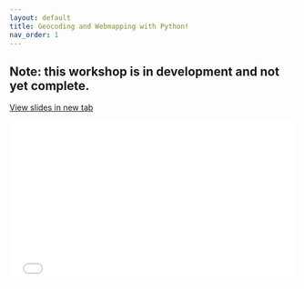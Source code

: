 ```yaml
---
layout: default
title: Geocoding and Webmapping with Python!
nav_order: 1
---
```

## Note: this workshop is in development and not yet complete.

<a href="slides.html" target="_blank">View slides in new tab</a>

<div style="overflow: hidden;
  padding-top: 56.25%;
  position: relative">
  <iframe src="slides.html" title="Processes" scrolling="no" frameborder="0"
    style="border: 0;
   height: 100%;
   left: 0;
   position: absolute;
   top: 0;
   width: 100%;">
   <p>Your browser does not support iframes.</p>
 </iframe>
</div>
